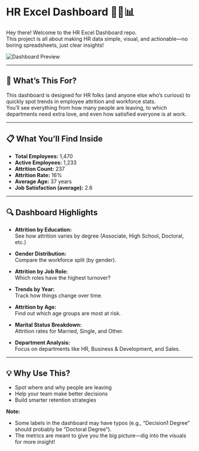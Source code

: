 # HR Excel Dashboard 👩‍💼📊

Hey there! Welcome to the HR Excel Dashboard repo.  
This project is all about making HR data simple, visual, and actionable—no boring spreadsheets, just clear insights!

![Dashboard Preview](https://github.com/aminm015/Excel_Dashboard-/blob/main/HR_Excel_DashBoard/Record%203.gif)

---

## 🚀 What’s This For?

This dashboard is designed for HR folks (and anyone else who’s curious) to quickly spot trends in employee attrition and workforce stats.  
You’ll see everything from how many people are leaving, to which departments need extra love, and even how satisfied everyone is at work.

---

## 📋 What You’ll Find Inside

- **Total Employees:** 1,470  
- **Active Employees:** 1,233  
- **Attrition Count:** 237  
- **Attrition Rate:** 16%  
- **Average Age:** 37 years  
- **Job Satisfaction (average):** 2.6

---

## 🔍 Dashboard Highlights

- **Attrition by Education:**  
  See how attrition varies by degree (Associate, High School, Doctoral, etc.)

- **Gender Distribution:**  
  Compare the workforce split (by gender).

- **Attrition by Job Role:**  
  Which roles have the highest turnover?

- **Trends by Year:**  
  Track how things change over time.

- **Attrition by Age:**  
  Find out which age groups are most at risk.

- **Marital Status Breakdown:**  
  Attrition rates for Married, Single, and Other.

- **Department Analysis:**  
  Focus on departments like HR, Business & Development, and Sales.

---

## 💡 Why Use This?

- Spot where and why people are leaving
- Help your team make better decisions
- Build smarter retention strategies


**Note:**  
- Some labels in the dashboard may have typos (e.g., “Decision1 Degree” should probably be “Doctoral Degree”).
- The metrics are meant to give you the big picture—dig into the visuals for more insight!

